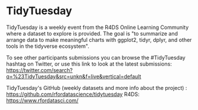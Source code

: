 # TidyTuesday

TidyTuesday is a weekly event from the R4DS Online Learning Community where a dataset to explore is provided. The goal is "to summarize and arrange data to make meaningful charts with ggplot2, tidyr, dplyr, and other tools in the tidyverse ecosystem".

To see other participants submissions you can browse the #TidyTuesday hashtag on Twitter, or use this link to look at the latest submissions:  
https://twitter.com/search?q=%23TidyTuesday&src=unkn&f=live&vertical=default

TidyTuesday's GitHub (weekly datasets and more info about the project) : https://github.com/rfordatascience/tidytuesday 
R4DS: https://www.rfordatasci.com/

